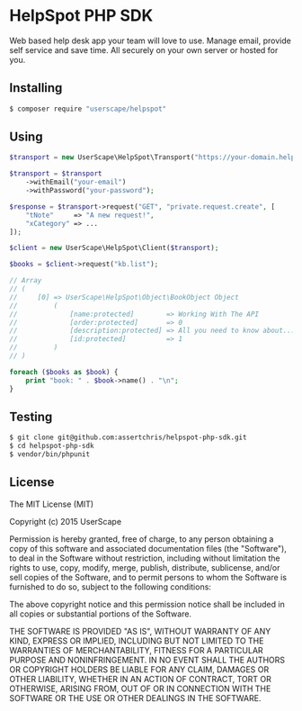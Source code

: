 # HelpSpot PHP SDK

Web based help desk app your team will love to use. Manage email, provide self service and save
time. All securely on your own server or hosted for you.

## Installing

```sh
$ composer require "userscape/helpspot"
```

## Using

```php
$transport = new UserScape\HelpSpot\Transport("https://your-domain.helpspot.com");

$transport = $transport
    ->withEmail("your-email")
    ->withPassword("your-password");

$response = $transport->request("GET", "private.request.create", [
    "tNote"     => "A new request!",
    "xCategory" => ...
]);
```

```php
$client = new UserScape\HelpSpot\Client($transport);

$books = $client->request("kb.list");

// Array
// (
//     [0] => UserScape\HelpSpot\Object\BookObject Object
//         (
//             [name:protected]        => Working With The API
//             [order:protected]       => 0
//             [description:protected] => All you need to know about...
//             [id:protected]          => 1
//         )
// )

foreach ($books as $book) {
    print "book: " . $book->name() . "\n";
}
```

## Testing

```sh
$ git clone git@github.com:assertchris/helpspot-php-sdk.git
$ cd helpspot-php-sdk
$ vendor/bin/phpunit
```

## License

The MIT License (MIT)

Copyright (c) 2015 UserScape

Permission is hereby granted, free of charge, to any person obtaining a copy of this software and
associated documentation files (the "Software"), to deal in the Software without restriction,
including without limitation the rights to use, copy, modify, merge, publish, distribute,
sublicense, and/or sell copies of the Software, and to permit persons to whom the Software is
furnished to do so, subject to the following conditions:

The above copyright notice and this permission notice shall be included in all copies or
substantial portions of the Software.

THE SOFTWARE IS PROVIDED "AS IS", WITHOUT WARRANTY OF ANY KIND, EXPRESS OR IMPLIED, INCLUDING BUT
NOT LIMITED TO THE WARRANTIES OF MERCHANTABILITY, FITNESS FOR A PARTICULAR PURPOSE AND
NONINFRINGEMENT. IN NO EVENT SHALL THE AUTHORS OR COPYRIGHT HOLDERS BE LIABLE FOR ANY CLAIM,
DAMAGES OR OTHER LIABILITY, WHETHER IN AN ACTION OF CONTRACT, TORT OR OTHERWISE, ARISING FROM, OUT
OF OR IN CONNECTION WITH THE SOFTWARE OR THE USE OR OTHER DEALINGS IN THE SOFTWARE.
